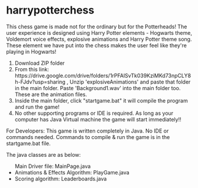 # harrypotterchess
This chess game is made not for the ordinary but for the Potterheads! The user experience is designed using Harry Potter elements - Hogwarts theme, Voldemort voice effects, explosive animations and Harry Potter theme song. These element we have put into the chess makes the user feel like they're playing in Hogwarts!

<ol>
  <li>Download ZIP folder</li>
  <li>From this link: https://drive.google.com/drive/folders/1rPFAlSvTk039KziMKd73npCLY8h-FJdv?usp=sharing , Unzip 'explosiveAnimations' and paste that folder in the main folder. Paste 'Background1.wav' into the main folder too. These are the animation files.</li>
  <li>Inside the main folder, click "startgame.bat" it will compile the program and run the game!</li>
  <li>No other supporting programs or IDE is required. As long as your computer has Java Virtual machine the game will start immediately!!</li>
 </ol>
 
For Developers:
This game is written completely in Java. No IDE or commands needed. Commands to compile & run the game is in the startgame.bat file. 

The java classes are as below:
<ul>
Main Driver file: MainPage.java </li>
<li>Animations & Effects Algorithm: PlayGame.java</li>
<li>Scoring algorithm: Leaderboards.java</li>
</ul>





